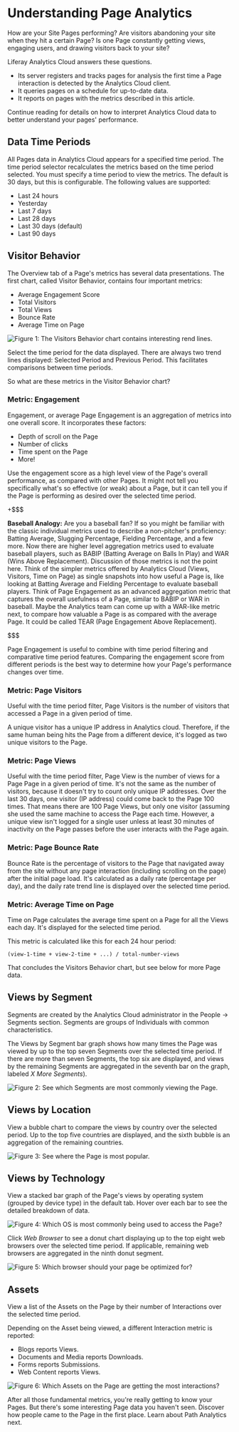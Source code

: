 # Understanding Page Analytics [](id=understanding-page-analytics)

How are your Site Pages performing? Are visitors abandoning your site when they
hit a certain Page? Is one Page constantly getting views, engaging users, and
drawing visitors back to your site? 

Liferay Analytics Cloud answers these questions.

- Its server registers and tracks pages for analysis the first time a Page
  interaction is detected by the Analytics Cloud client.
- It queries pages on a schedule for up-to-date data.
- It reports on pages with the metrics described in this article.

Continue reading for details on how to interpret Analytics Cloud data to better
understand your pages' performance.

## Data Time Periods [](id=data-time-periods)

All Pages data in Analytics Cloud appears for a specified time period. The time
period selector recalculates the metrics based on the time period selected. You
must specify a time period to view the metrics. The default is 30 days, but this
is configurable. The following values are supported:

- Last 24 hours
- Yesterday
- Last 7 days
- Last 28 days
- Last 30 days (default)
- Last 90 days

## Visitor Behavior [](id=visitor-behavior)

The Overview tab of a Page's metrics has several data presentations.  The first
chart, called Visitor Behavior, contains four important metrics:

- Average Engagement Score
- Total Visitors
- Total Views
- Bounce Rate
- Average Time on Page

![Figure 1: The Visitors Behavior chart contains interesting rend lines.](../../images/pages-visitors-behavior.png)

Select the time period for the data displayed. There are always two trend lines
displayed: Selected Period and Previous Period. This facilitates comparisons
between time periods. 

<!-- REMOVING INTERPRETIVE ANALYSIS FOR NOW: If the Views are dropping over the selected time period, you might be concerned
about the health of the Page. However, if you see that they're still
higher than they were at any point during the previous time period, perhaps it
puts the current data in context. -->

So what are these metrics in the Visitor Behavior chart?

### Metric: Engagement [](id=metric-engagement)

Engagement, or average Page Engagement is an aggregation of metrics into one
overall score. It incorporates these factors:

- Depth of scroll on the Page
- Number of clicks
- Time spent on the Page
- More!

Use the engagement score as a high level view of the Page's overall performance,
as compared with other Pages. It might not tell you specifically what's so
effective (or weak) about a Page, but it can tell you if the Page is performing
as desired over the selected time period.

+$$$

**Baseball Analogy:** Are you a baseball fan? If so you might be familiar with
the classic individual metrics used to describe a non-pitcher's proficiency:
Batting Average, Slugging Percentage, Fielding Percentage, and a few more. Now
there are higher level aggregation metrics used to evaluate baseball players,
such as BABIP (Batting Average on Balls In Play) and WAR (Wins Above
Replacement). Discussion of those metrics is not the point here. Think of the
simpler metrics offered by Analytics Cloud (Views, Visitors, Time on Page) as
single snapshots into how useful a Page is, like looking at Batting Average and
Fielding Percentage to evaluate baseball players. Think of Page Engagement as an
advanced aggregation metric that captures the overall usefulness of a Page,
similar to BABIP or WAR in baseball. Maybe the Analytics team can come up with
a WAR-like metric next, to compare how valuable a Page is as compared with the
average Page. It could be called TEAR (Page Engagement Above Replacement).

$$$

Page Engagement is useful to combine with time period filtering and comparative
time period features. Comparing the engagement score from different periods is
the best way to determine how your Page's performance changes over time.

### Metric: Page Visitors [](id=metric-page-visitors)

Useful with the time period filter, Page Visitors is the number of
visitors that accessed a Page in a given period of time.

A unique visitor has a unique IP address <!--need more info on how unique
visitors are calculated--> in Analytics cloud. Therefore, if the same human
being hits the Page from a different device, it's logged as two unique visitors
to the Page.

### Metric: Page Views [](id=metric-page-views)

Useful with the time period filter, Page View is the number of views for a Page
Page in a given period of time. It's not the same as the number of visitors,
because it doesn't try to count only unique IP addresses. Over the last 30
days, one visitor (IP address) could come back to the Page 100 times. That means
there are 100 Page Views, but only one visitor (assuming she used the same
machine to access the Page each time. However, a unique view isn't logged for
a single user unless at least 30 minutes of inactivity <!-- need info on whether
30 minutes is accurate and that this is how views are calculated--> on the Page
passes before the user interacts with the Page again.

### Metric: Page Bounce Rate [](id=metric-page-bounce-rate)

Bounce Rate is the percentage of visitors to the Page that navigated away from
the site without any page interaction (including scrolling on the page) after
the initial page load. It's calculated as a daily rate (percentage per day), and
the daily rate trend line is displayed over the selected time period. 

### Metric: Average Time on Page [](id=metric-average-time-on-page)

Time on Page calculates the average time spent on a Page for all the Views each
day. It's displayed for the selected time period.

This metric is calculated like this for each 24 hour period:

    (view-1-time + view-2-time + ...) / total-number-views

That concludes the Visitors Behavior chart, but see below for more Page
data.

## Views by Segment [](id=views-by-segment)

Segments are created by the Analytics Cloud administrator in the People &rarr;
Segments section. Segments are groups of Individuals with common
characteristics.

The Views by Segment bar graph shows how many times the Page was viewed by up to
the top seven Segments over the selected time period. If there are more than
seven Segments, the top six are displayed, and views by the remaining Segments
are aggregated in the seventh bar on the graph, labeled _X More Segments_).

![Figure 2: See which Segments are most commonly viewing the Page.](../../images/pages-views-segments.png)

## Views by Location [](id=views-by-location)

View a bubble chart to compare the views by country over the selected period. Up
to the top five countries are displayed, and the sixth bubble is an aggregation
of the remaining countries.

![Figure 3: See where the Page is most popular.](../../images/pages-views-location.png)

## Views by Technology [](id=views-by-technology)

View a stacked bar graph of the Page's views by operating system (grouped by
device type) in the default tab. Hover over each bar to see the detailed
breakdown of data.

![Figure 4: Which OS is most commonly being used to access the Page?](../../images/pages-views-os.png)

Click *Web Browser* to see a donut chart displaying up to the top eight web
browsers over the selected time period. If applicable, remaining web browsers
are aggregated in the ninth donut segment.

![Figure 5: Which browser should your page be optimized for?](../../images/pages-views-browser.png)

## Assets [](id=assets)

View a list of the Assets on the Page by their number of Interactions
over the selected time period.

Depending on the Asset being viewed, a different Interaction metric is reported:

- Blogs reports Views.
- Documents and Media reports Downloads.
- Forms reports Submissions.
- Web Content reports Views.

![Figure 6: Which Assets on the Page are getting the most interactions?](../../images/pages-assets.png)

After all those fundamental metrics, you're really getting to know your Pages.
But there's some interesting Page data you haven't seen. Discover how people
came to the Page in the first place. Learn about Path Analytics next.
